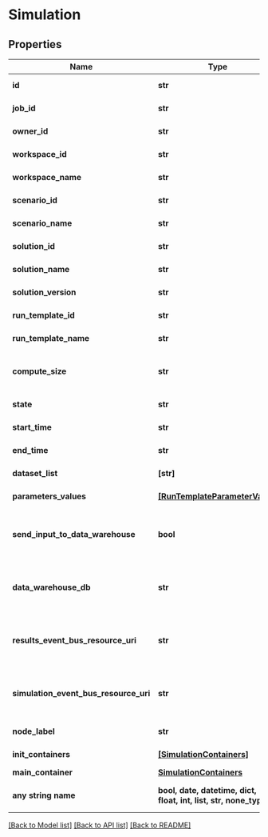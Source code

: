 # Simulation


## Properties
Name | Type | Description | Notes
------------ | ------------- | ------------- | -------------
**id** | **str** | the Simulation | [optional] [readonly] 
**job_id** | **str** | the Platform compute cluster Job Id | [optional] [readonly] 
**owner_id** | **str** | the user id which own this simulation | [optional] [readonly] 
**workspace_id** | **str** | the Workspace Id | [optional] [readonly] 
**workspace_name** | **str** | the Workspace name | [optional] [readonly] 
**scenario_id** | **str** | the Scenario Id | [optional] [readonly] 
**scenario_name** | **str** | the Scenario name | [optional] [readonly] 
**solution_id** | **str** | the Solution Id | [optional] [readonly] 
**solution_name** | **str** | the Solution name | [optional] [readonly] 
**solution_version** | **str** | the Solution version | [optional] [readonly] 
**run_template_id** | **str** | the Solution Run Template id | [optional] [readonly] 
**run_template_name** | **str** | the Run Template name | [optional] [readonly] 
**compute_size** | **str** | the compute size needed for this Analysis. Standard sizes are basic and highcpu. Default is basic | [optional] [readonly] 
**state** | **str** | the Simulation state | [optional] [readonly] 
**start_time** | **str** | the Simulation start Date Time | [optional] [readonly] 
**end_time** | **str** | the Simulation end Date Time | [optional] [readonly] 
**dataset_list** | **[str]** | the list of Dataset Id associated to this Analysis | [optional] [readonly] 
**parameters_values** | [**[RunTemplateParameterValue]**](RunTemplateParameterValue.md) | the list of Run Template parameters values | [optional] [readonly] 
**send_input_to_data_warehouse** | **bool** | whether or not the Dataset values and the input parameters values are send to the DataWarehouse prior to Simulation Run | [optional] [readonly] 
**data_warehouse_db** | **str** | the DataWarehouse database name to send data if sendInputToDataWarehouse is set | [optional] 
**results_event_bus_resource_uri** | **str** | the event bus which receive Workspace Simulation results messages. Message won&#39;t be send if this is not set | [optional] 
**simulation_event_bus_resource_uri** | **str** | the event bus which receive Workspace Simulation events messages. Message won&#39;t be send if this is not set | [optional] 
**node_label** | **str** | the node label request | [optional] [readonly] 
**init_containers** | [**[SimulationContainers]**](SimulationContainers.md) | the list of init containers | [optional] [readonly] 
**main_container** | [**SimulationContainers**](SimulationContainers.md) |  | [optional] 
**any string name** | **bool, date, datetime, dict, float, int, list, str, none_type** | any string name can be used but the value must be the correct type | [optional]

[[Back to Model list]](../README.md#documentation-for-models) [[Back to API list]](../README.md#documentation-for-api-endpoints) [[Back to README]](../README.md)


